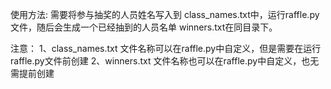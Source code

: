 使用方法: 需要将参与抽奖的人员姓名写入到 class_names.txt中，运行raffle.py文件，随后会生成一个已经抽到的人员名单 winners.txt在同目录下。

注意：
1、class_names.txt 文件名称可以在raffle.py中自定义，但是需要在运行raffle.py文件前创建
2、winners.txt 文件名称也可以在raffle.py中自定义，也无需提前创建
